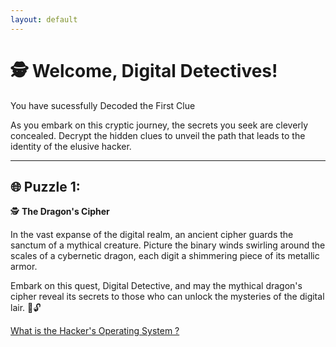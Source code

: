 ```yaml
---
layout: default
---
```




# 🕵️ **Welcome, Digital Detectives!**

You have sucessfully Decoded the First Clue

As you embark on this cryptic journey, the secrets you seek are cleverly concealed. Decrypt the hidden clues to unveil the path that leads to the identity of the elusive hacker.

---

## 🌐 Puzzle 1:

🕵️ **The Dragon's Cipher**

In the vast expanse of the digital realm, an ancient cipher guards the sanctum of a mythical creature. Picture the binary winds swirling around the scales of a cybernetic dragon, each digit a shimmering piece of its metallic armor.

Embark on this quest, Digital Detective, and may the mythical dragon's cipher reveal its secrets to those who can unlock the mysteries of the digital lair. 🐉🔓



[What is the Hacker's Operating System ?](https://drive.google.com/file/d/1sk8jLY9gRaBmLS3ObQJ_JQ4EvgqeZt37/view?usp=sharing)




